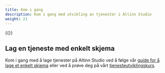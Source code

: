 ```yaml
---
title: Kom i gang
description: Kom i gang med utvikling av tjenester i Altinn Studio
weight: 21
---
```

{{<children />}}

## Lag en tjeneste med enkelt skjema
Kom i gang med å lage tjenester på Altinn Studio ved å følge vår 
[guide for å lage et enkelt skjema](../user-guides/basic-form/) eller ved å prøve deg på vårt
[tjenesteutviklingskurs](../../app/app-dev-course-v2/).
